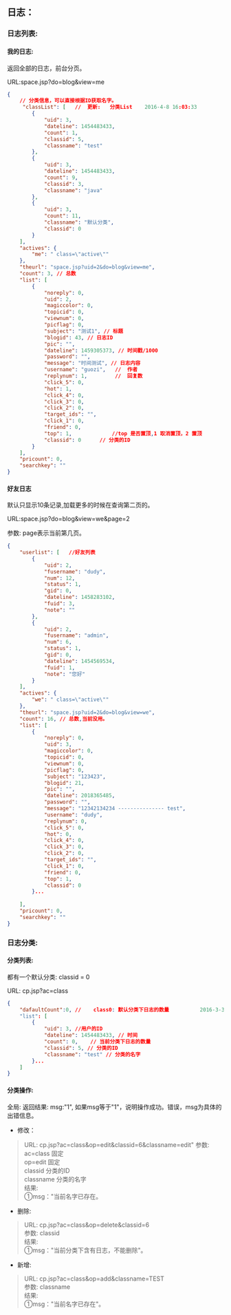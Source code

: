 ## 日志：
### 日志列表:

#### 我的日志:  

返回全部的日志，前台分页。

URL:space.jsp?do=blog&view=me

```json
{
	// 分类信息，可以直接根据ID获取名字。
	 "classList": [   //  更新:   分类List    2016-4-8 16:03:33  
        {
            "uid": 3,
            "dateline": 1454483433,
            "count": 1,
            "classid": 5,
            "classname": "test"
        },
        {
            "uid": 3,
            "dateline": 1454483433,
            "count": 9,
            "classid": 3,
            "classname": "java"
        },
        {
            "uid": 3,
            "count": 11,
            "classname": "默认分类",
            "classid": 0
        }
    ],
    "actives": {
        "me": " class=\"active\""
    },
    "theurl": "space.jsp?uid=2&do=blog&view=me",
    "count": 3, // 总数
    "list": [
        {
            "noreply": 0,
            "uid": 2,
            "magiccolor": 0,
            "topicid": 0,
            "viewnum": 0,
            "picflag": 0,
            "subject": "测试1", // 标题
            "blogid": 43, // 日志ID
            "pic": "",
            "dateline": 1459305373, // 时间戳/1000
            "password": "",
            "message": "时间测试", // 日志内容
            "username": "guozi",   //  作者
            "replynum": 1,         //  回复数
            "click_5": 0,
            "hot": 1,
            "click_4": 0,
            "click_3": 0,
            "click_2": 0,
            "target_ids": "",
            "click_1": 0,
            "friend": 0,
            "top": 1,             //top 是否置顶,1 取消置顶，2 置顶
            "classid": 0      // 分类的ID 
        }
    ],
    "pricount": 0,
    "searchkey": ""
}
```
#### 好友日志
默认只显示10条记录,加载更多的时候在查询第二页的。

URL:space.jsp?do=blog&view=we&page=2

参数: page表示当前第几页。
```json
{
    "userlist": [   //好友列表
        {
            "uid": 2,
            "fusername": "dudy",
            "num": 12,
            "status": 1,
            "gid": 0,
            "dateline": 1458283102,
            "fuid": 3,
            "note": ""
        },
        {
            "uid": 2,
            "fusername": "admin",
            "num": 6,
            "status": 1,
            "gid": 0,
            "dateline": 1454569534,
            "fuid": 1,
            "note": "您好"
        }
    ],
    "actives": {
        "we": " class=\"active\""
    },
    "theurl": "space.jsp?uid=2&do=blog&view=we",
    "count": 16, // 总数,当前没用。
    "list": [
        {
            "noreply": 0,
            "uid": 3,
            "magiccolor": 0,
            "topicid": 0,
            "viewnum": 0,
            "picflag": 0,
            "subject": "123423",
            "blogid": 21,
            "pic": "",
            "dateline": 2018365485,
            "password": "",
            "message": "12342134234 --------------- test",
            "username": "dudy",
            "replynum": 0,
            "click_5": 0,
            "hot": 0,
            "click_4": 0,
            "click_3": 0,
            "click_2": 0,
            "target_ids": "",
            "click_1": 0,
            "friend": 0,
            "top": 1,
            "classid": 0
        }...
        
    ],
    "pricount": 0, 
    "searchkey": ""
}
```
### 日志分类:
#### 分类列表: 
都有一个默认分类: classid = 0

URL: cp.jsp?ac=class
```json
{
	"dafaultCount":0, //    class0: 默认分类下日志的数量          2016-3-31 16:02:39 更新，新增默认分类的数量
    "list": [
        {
            "uid": 3, //用户的ID 
            "dateline": 1454483433, // 时间
            "count": 0,    // 当前分类下日志的数量
            "classid": 5, // 分类的ID
            "classname": "test" // 分类的名字
        }...
    ]
}
```
#### 分类操作:
全局:
返回结果: msg:"1", 如果msg等于"1"，说明操作成功。错误，msg为具体的出错信息。

* 修改：
> URL: cp.jsp?ac=class&op=edit&classid=6&classname=edit"
参数:
	ac=class   固定              <br>
	op=edit    固定              <br>
	classid    分类的ID         <br>
	classname  分类的名字      <br>
结果:     <br>
	①msg："当前名字已存在。  

* 删除:
> URL: cp.jsp?ac=class&op=delete&classid=6            <br>
参数: classid                                       <br>
结果: 														 <br>
	①msg："当前分类下含有日志，不能删除"。 <br>

* 新增:
> URL: cp.jsp?ac=class&op=add&classname=TEST <br>
参数: classname  							 <br>
结果:           						     <br>
	①msg："当前名字已存在"。                 <br>